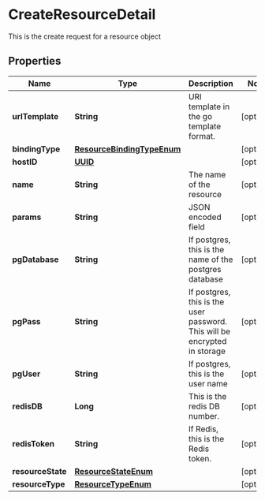 

# CreateResourceDetail

This is the create request for a resource object
## Properties

Name | Type | Description | Notes
------------ | ------------- | ------------- | -------------
**urITemplate** | **String** | URI template in the go template format. |  [optional]
**bindingType** | [**ResourceBindingTypeEnum**](ResourceBindingTypeEnum.md) |  |  [optional]
**hostID** | [**UUID**](UUID.md) |  |  [optional]
**name** | **String** | The name of the resource |  [optional]
**params** | **String** | JSON encoded field |  [optional]
**pgDatabase** | **String** | If postgres, this is the name of the postgres database |  [optional]
**pgPass** | **String** | If postgres, this is the user password.  This will be encrypted in storage |  [optional]
**pgUser** | **String** | If postgres, this is the user name |  [optional]
**redisDB** | **Long** | This is the redis DB number. |  [optional]
**redisToken** | **String** | If Redis, this is the Redis token. |  [optional]
**resourceState** | [**ResourceStateEnum**](ResourceStateEnum.md) |  |  [optional]
**resourceType** | [**ResourceTypeEnum**](ResourceTypeEnum.md) |  |  [optional]



